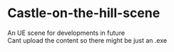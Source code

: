 # Castle-on-the-hill-scene
An UE scene for developments in future\
Cant upload the content so there might be just an .exe

